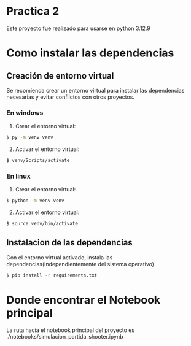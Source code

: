 # Practica 2
Este proyecto fue realizado para usarse en python 3.12.9

# Como instalar las dependencias

## Creación de entorno virtual
Se recomienda crear un entorno virtual para instalar las dependencias necesarias y evitar conflictos con otros proyectos.

### En windows
1. Crear el entorno virtual:
```bash
$ py -m venv venv
```
2. Activar el entorno virtual:
```bash
$ venv/Scripts/activate
```

### En linux
1. Crear el entorno virtual:
```bash
$ python -m venv venv
```
2. Activar el entorno virtual:
```bash
$ source venv/bin/activate
```

## Instalacion de las dependencias
Con el entorno virtual activado, instala las dependencias(Independientemente del sistema operativo)
```bash
$ pip install -r requirements.txt
```

# Donde encontrar el Notebook principal
La ruta hacia el notebook principal del proyecto es ./notebooks/simulacion_partida_shooter.ipynb
